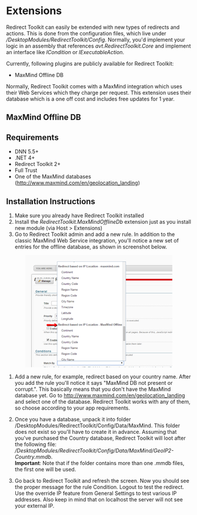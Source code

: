 # Extensions

Redirect Toolkit can easily be extended with new types of redirects and actions. This is done from the configuration files, which live under */DesktopModules/RedirectToolkit/Config*. Normally, you'd implement your logic in an assembly that references *avt.RedirectToolkit.Core* and implement an interface like *ICondition* or *IExecutableAction*.

Currently, following plugins are publicly available for Redirect Toolkit:

* MaxMind Offline DB

Normally, Redirect Toolkit comes with a MaxMind integration which uses their Web Services which they charge per request. This extension uses their database which is a one off cost and includes free updates for 1 year.

## MaxMind Offline DB

## Requirements

* DNN 5.5+
* .NET 4+
* Redirect Toolkit 2+
* Full Trust
* One of the MaxMind databases (http://www.maxmind.com/en/geolocation_landing)

## Installation Instructions

1. Make sure you already have Redirect Toolkit installed
2. Install the *RedirectToolkit.MaxMindOfflineDb* extension just as you install new module (via Host > Extensions)
3. Go to Redirect Toolkit admin and add a new rule. In addition to the classic MaxMind Web Service integration, you'll notice a new set of entries for the offline database, as shown in screenshot below.

<div style="text-align:center">

<img src="assets/redirect-toolkit-maxmind-db.png">

</div>

1. Add a new rule, for example, redirect based on your country name. After you add the rule you'll notice it says "MaxMind DB not present or corrupt.". This basically means that you don't have the MaxMind database yet. Go to http://www.maxmind.com/en/geolocation_landing and select one of the database. Redirect Toolkit works with any of them, so choose according to your app requirements.

2. Once you have a database, unpack it into folder /DesktopModules/RedirectToolkit/Config/Data/MaxMind. This folder does not exist so you'll have to create it in advance. Assuming that you've purchased the Country database, Redirect Toolkit will loot after the following file: */DesktopModules/RedirectToolkit/Config/Data/MaxMind/GeoIP2-Country.mmdb*.<br>
**Important**: Note that if the folder contains more than one .mmdb files, the first one will be used.

3. Go back to Redirect Toolkit and refresh the screen. Now you should see the proper message for the rule Condition. Logout to test the redirect. Use the override IP feature from General Settings to test various IP addresses. Also keep in mind that on localhost the server will not see your external IP.
